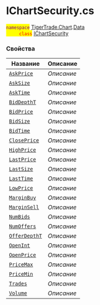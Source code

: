 
# IChartSecurity.cs
<mark style="color:purple;">`namespace`</mark> [TigerTrade.Chart](../../../TigerTrade.Chart.md).[Data](../../../TigerTrade.Chart/Data.md)  
<mark style="color:red;">&nbsp;&nbsp;&nbsp;&nbsp;&nbsp;&nbsp;&nbsp;&nbsp;&nbsp;`class`</mark> [IChartSecurity](../IChartSecurity.cs.md)

### Свойства
| Название | Описание |
| --- | --- |
| [`AskPrice`](./Свойства/AskPrice.md) | *Описание* |
| [`AskSize`](./Свойства/AskSize.md) | *Описание* |
| [`AskTime`](./Свойства/AskTime.md) | *Описание* |
| [`BidDepthT`](./Свойства/BidDepthT.md) | *Описание* |
| [`BidPrice`](./Свойства/BidPrice.md) | *Описание* |
| [`BidSize`](./Свойства/BidSize.md) | *Описание* |
| [`BidTime`](./Свойства/BidTime.md) | *Описание* |
| [`ClosePrice`](./Свойства/ClosePrice.md) | *Описание* |
| [`HighPrice`](./Свойства/HighPrice.md) | *Описание* |
| [`LastPrice`](./Свойства/LastPrice.md) | *Описание* |
| [`LastSize`](./Свойства/LastSize.md) | *Описание* |
| [`LastTime`](./Свойства/LastTime.md) | *Описание* |
| [`LowPrice`](./Свойства/LowPrice.md) | *Описание* |
| [`MarginBuy`](./Свойства/MarginBuy.md) | *Описание* |
| [`MarginSell`](./Свойства/MarginSell.md) | *Описание* |
| [`NumBids`](./Свойства/NumBids.md) | *Описание* |
| [`NumOffers`](./Свойства/NumOffers.md) | *Описание* |
| [`OfferDepthT`](./Свойства/OfferDepthT.md) | *Описание* |
| [`OpenInt`](./Свойства/OpenInt.md) | *Описание* |
| [`OpenPrice`](./Свойства/OpenPrice.md) | *Описание* |
| [`PriceMax`](./Свойства/PriceMax.md) | *Описание* |
| [`PriceMin`](./Свойства/PriceMin.md) | *Описание* |
| [`Trades`](./Свойства/Trades.md) | *Описание* |
| [`Volume`](./Свойства/Volume.md) | *Описание* |
